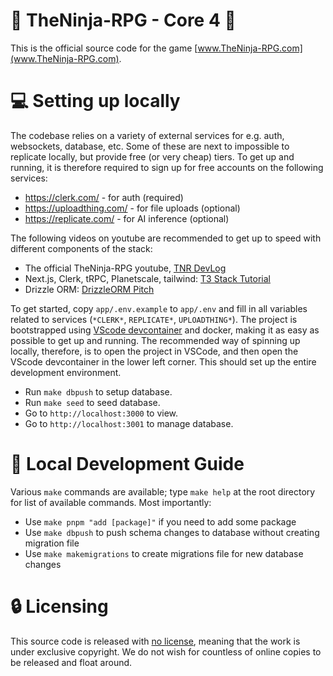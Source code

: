 # :tada: TheNinja-RPG - Core 4 :tada:

This is the official source code for the game [www.TheNinja-RPG.com](www.TheNinja-RPG.com).

# :computer: Setting up locally

The codebase relies on a variety of external services for e.g. auth, websockets, database, etc. Some of these are next to impossible to replicate locally, but provide free (or very cheap) tiers. To get up and running, it is therefore required to sign up for free accounts on the following services:

- https://clerk.com/ - for auth (required)
- https://uploadthing.com/ - for file uploads (optional)
- https://replicate.com/ - for AI inference (optional)

The following videos on youtube are recommended to get up to speed with different components of the stack:

- The official TheNinja-RPG youtube, [TNR DevLog](https://www.youtube.com/watch?v=m29HidoaGqM&list=PLKGedXg3BVNJAW2nNioLEv1tcQjiwrOgA)
- Next.js, Clerk, tRPC, Planetscale, tailwind: [T3 Stack Tutorial ](https://www.youtube.com/watch?v=YkOSUVzOAA4)
- Drizzle ORM: [DrizzleORM Pitch](https://www.youtube.com/watch?v=_SLxGYzv6jo)

To get started, copy `app/.env.example` to `app/.env` and fill in all variables related to services (`*CLERK*`, `REPLICATE*`, `UPLOADTHING*`). The project is bootstrapped using [VScode devcontainer](https://code.visualstudio.com/docs/devcontainers/containers) and docker, making it as easy as possible to get up and running. The recommended way of spinning up locally, therefore, is to open the project in VSCode, and then open the VScode devcontainer in the lower left corner. This should set up the entire development environment.

- Run `make dbpush` to setup database.
- Run `make seed` to seed database.
- Go to `http://localhost:3000` to view.
- Go to `http://localhost:3001` to manage database.

# :bookmark: Local Development Guide

Various `make` commands are available; type `make help` at the root directory for list of available commands. Most importantly:

- Use `make pnpm "add [package]"` if you need to add some package
- Use `make dbpush` to push schema changes to database without creating migration file
- Use `make makemigrations` to create migrations file for new database changes

# :lock: Licensing

This source code is released with [no license](https://choosealicense.com/no-permission/), meaning that the work is under exclusive copyright. We do not wish for countless of online copies to be released and float around.
